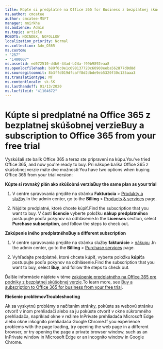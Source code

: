 ```yaml
---
title: Kúpte si predplatné na Office 365 for Business z bezplatnej skúšobnej verzie
ms.author: cmcatee
author: cmcatee-MSFT
manager: mnirkhe
ms.audience: Admin
ms.topic: article
ROBOTS: NOINDEX, NOFOLLOW
localization_priority: Normal
ms.collection: Adm_O365
ms.custom:
- "257"
- "1400007"
ms.assetid: ed072510-d4b6-44ad-b24a-f99b9892eaa8
ms.openlocfilehash: b89f0c0e1c698137720c60900eeba562877d0d8d
ms.sourcegitcommit: 8b3ffd019dfcaff8d2dbde9eb5320f30c135aaa3
ms.translationtype: MT
ms.contentlocale: sk-SK
ms.lasthandoff: 01/13/2020
ms.locfileid: "41104672"
---
```

# <a name="buy-a-subscription-to-office-365-from-your-free-trial"></a><span data-ttu-id="81d10-102">Kúpte si predplatné na Office 365 z bezplatnej skúšobnej verzie</span><span class="sxs-lookup"><span data-stu-id="81d10-102">Buy a subscription to Office 365 from your free trial</span></span>

<span data-ttu-id="81d10-103">Vyskúšali ste balík Office 365 a teraz ste pripravení na kúpu.</span><span class="sxs-lookup"><span data-stu-id="81d10-103">You've tried Office 365, and now you're ready to buy.</span></span> <span data-ttu-id="81d10-104">Pri nákupe balíka Office 365 z skúšobnej verzie máte dve možnosti:</span><span class="sxs-lookup"><span data-stu-id="81d10-104">You have two options when buying Office 365 from your trial version:</span></span>
  
 <span data-ttu-id="81d10-105">**Kúpte si rovnaký plán ako skúšobná verzia**</span><span class="sxs-lookup"><span data-stu-id="81d10-105">**Buy the same plan as your trial**</span></span>
  
1. <span data-ttu-id="81d10-106">V centre spravovania prejdite na stránku **Fakturácia** \> [Produkty a služby](https://go.microsoft.com/fwlink/p/?linkid=842054).</span><span class="sxs-lookup"><span data-stu-id="81d10-106">In the admin center, go to the **Billing** \> [Products & services](https://go.microsoft.com/fwlink/p/?linkid=842054) page.</span></span>

2. <span data-ttu-id="81d10-107">Nájdite predplatné, ktoré chcete kúpiť.</span><span class="sxs-lookup"><span data-stu-id="81d10-107">Find the subscription that you want to buy.</span></span> <span data-ttu-id="81d10-108">V časti **licencie** vyberte položku **nákup predplatného**a postupujte podľa pokynov na odhlásenie.</span><span class="sxs-lookup"><span data-stu-id="81d10-108">In the **Licenses** section, select **Purchase subscription**, and follow the steps to check out.</span></span>

<span data-ttu-id="81d10-109">**Zakúpenie iného predplatného**</span><span class="sxs-lookup"><span data-stu-id="81d10-109">**Buy a different subscription**</span></span>
  
1. <span data-ttu-id="81d10-110">V centre spravovania prejdite na stránku služby **fakturácie** \> [nákupu](https://go.microsoft.com/fwlink/p/?linkid=868433) .</span><span class="sxs-lookup"><span data-stu-id="81d10-110">In the admin center, go to the **Billing** \> [Purchase services](https://go.microsoft.com/fwlink/p/?linkid=868433) page.</span></span>

3. <span data-ttu-id="81d10-111">Vyhľadajte predplatné, ktoré chcete kúpiť, vyberte položku **kúpiť**a postupujte podľa pokynov na odhlásenie.</span><span class="sxs-lookup"><span data-stu-id="81d10-111">Find the subscription that you want to buy, select **Buy**, and follow the steps to check out.</span></span>

<span data-ttu-id="81d10-112">Ďalšie informácie nájdete v téme [zakúpenie predplatného na Office 365 pre podniky z bezplatnej skúšobnej verzie](https://docs.microsoft.com/office365/admin/subscriptions-and-billing/buy-a-subscription-from-your-free-trial).</span><span class="sxs-lookup"><span data-stu-id="81d10-112">To learn more, see [Buy a subscription to Office 365 for business from your free trial](https://docs.microsoft.com/office365/admin/subscriptions-and-billing/buy-a-subscription-from-your-free-trial).</span></span>

<span data-ttu-id="81d10-113">**Riešenie problémov**</span><span class="sxs-lookup"><span data-stu-id="81d10-113">**Troubleshooting**</span></span>

<span data-ttu-id="81d10-114">Ak sa vyskytnú problémy s načítaním stránky, pokúste sa webovú stránku otvoriť v inom prehliadači alebo sa ju pokúste otvoriť v okne súkromného prehliadača, napríklad okne v režime InPrivate prehliadača Microsoft Edge alebo okne inkognito prehliadača Google Chrome.</span><span class="sxs-lookup"><span data-stu-id="81d10-114">If you experience problems with the page loading, try opening the web page in a different browser, or try opening the page a private browser window, such as an InPrivate window in Microsoft Edge or an incognito window in Google Chrome.</span></span>

